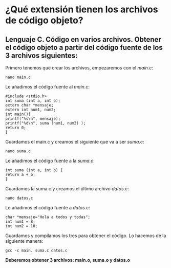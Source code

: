# ¿Qué extensión tienen los archivos de código objeto?

## Lenguaje C. Código en varios archivos. Obtener el código objeto a partir del código fuente de los 3 archivos siguientes:

Primero tenemos que crear los archivos, empezaremos con el *main.c*:
~~~~
nano main.c
~~~~
Le añadimos el código fuente al *main.c*:
~~~~
#include <stdio.h>
int suma (int a, int b);
extern char *mensaje;
extern int num1, num2;
int main(){
printf("%s\n", mensaje);
printf("%d\n", suma (num1, num2) );
return 0;
}
~~~~
Guardamos el main.c y creamos el siguiente que va a ser *suma.c*:
~~~~
nano suma.c
~~~~
Le añadimos el código fuente a la *suma.c*:
~~~~
int suma (int a, int b) {
return a + b;
}
~~~~
Guardamos la suma.c y creamos el último archivo *datos.c*:
~~~~
nano datos.c
~~~~
Le añadimos el código fuente a *datos.c*:
~~~~
char *mensaje="Hola a todos y todas";
int num1 = 8;
int num2 = 10;
~~~~
Guardamos y compilamos los tres para obtener el código.
Lo hacemos de la siguiente manera:
~~~~
gcc -c main. suma.c datos.c
~~~~
**Deberemos obtener 3 archivos: main.o, suma.o y datos.o**
